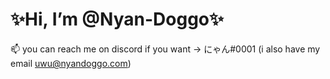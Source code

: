 # ✨Hi, I’m @Nyan-Doggo✨

📫 you can reach me on discord if you want -> にゃん#0001
(i also have my email uwu@nyandoggo.com)


<!---
Nyan-Doggo/Nyan-Doggo is a ✨ special ✨ repository because its `README.md` (this file) appears on your GitHub profile.
You can click the Preview link to take a look at your changes.
--->
